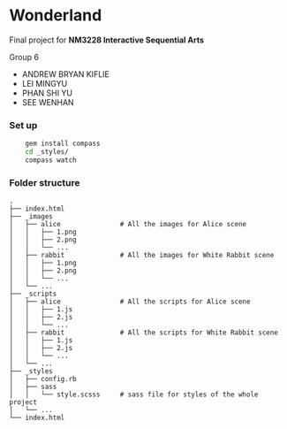 # Wonderland

Final project for **NM3228 Interactive Sequential Arts**

Group 6
- ANDREW BRYAN KIFLIE
- LEI MINGYU
- PHAN SHI YU
- SEE WENHAN

### Set up
```bash
    gem install compass
    cd _styles/
    compass watch
```

### Folder structure

    .
    ├── index.html
    ├── _images                 
    │   ├── alice               # All the images for Alice scene
    │   │   ├── 1.png
    │   │   ├── 2.png
    │   │   └── ...
    │   ├── rabbit              # All the images for White Rabbit scene
    │   │   ├── 1.png
    │   │   ├── 2.png
    │   │   └── ...
    │   └── ...
    ├── _scripts                 
    │   ├── alice               # All the scripts for Alice scene
    │   │   ├── 1.js
    │   │   ├── 2.js
    │   │   └── ...
    │   ├── rabbit              # All the scripts for White Rabbit scene
    │   │   ├── 1.js
    │   │   ├── 2.js
    │   │   └── ...
    │   └── ...
    ├── _styles
    │   ├── config.rb
    │   ├── sass
    │   │   └── style.scsss     # sass file for styles of the whole project
    │   └── ...
    └── index.html
